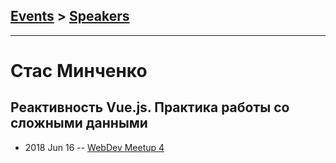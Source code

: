 ## [Events](../README.md) > [Speakers](../speakers.md)
---

# Стас Минченко

## Реактивность Vue.js. Практика работы со сложными данными
- 2018 Jun 16 -- [WebDev Meetup 4](https://www.youtube.com/watch?v=bW7qO0utDXA)    
